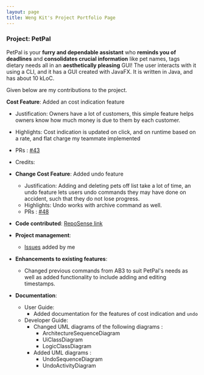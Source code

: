 ```yaml
---
layout: page
title: Weng Kit's Project Portfolio Page
---
```


### Project: PetPal

PetPal is your **furry and dependable assistant** who **reminds you of deadlines** and **consolidates crucial information** like pet names, tags dietary needs all in an **aesthetically pleasing** GUI! The user interacts with it using a CLI, and it has a GUI created with JavaFX. It is written in Java, and has about 10 kLoC.

Given below are my contributions to the project.

**Cost Feature**: Added an cost indication feature
  * Justification: Owners have a lot of customers, this simple feature helps owners know how much money is due to them by each customer.
  * Highlights: Cost indication is updated on click, and on runtime based on a rate, and flat charge my teammate implemented
  * PRs : [#43](https://github.com/AY2223S2-CS2103T-T14-2/tp/pull/43)
  * Credits:
    
* **Change Cost Feature**: Added undo feature
  * Justification: Adding and deleting pets off list take a lot of time, an undo feature lets users undo commands they may have done on accident, such that they do not lose progress.
  * Highlights: Undo works with archive command as well.
  * PRs :  [#48](https://github.com/AY2223S2-CS2103T-T14-2/tp/pull/48)
* **Code contributed**: [RepoSense link](https://nus-cs2103-ay2223s2.github.io/tp-dashboard/?search=wengkit1&breakdown=true&sort=groupTitle%20dsc&sortWithin=title&since=2023-02-17&timeframe=commit&mergegroup=&groupSelect=groupByRepos&checkedFileTypes=docs~functional-code~test-code~other)

* **Project management**:
  * [Issues](https://github.com/AY2223S2-CS2103T-T14-2/tp/issues?q=is%3Aissue+author%3Awengkit1+is%3Aclosed) added by me

* **Enhancements to existing features**:
  * Changed previous commands from AB3 to suit PetPal's needs as well as added functionality to include adding and editing timestamps.
* **Documentation**:
  * User Guide:
    * Added documentation for the features of cost indication and `undo`
  * Developer Guide:
    * Changed UML diagrams of the following diagrams :
      * ArchitectureSequenceDiagram
      * UiClassDiagram
      * LogicClassDiagram
    * Added UML diagrams :
      * UndoSequenceDiagram
      * UndoActivityDiagram
